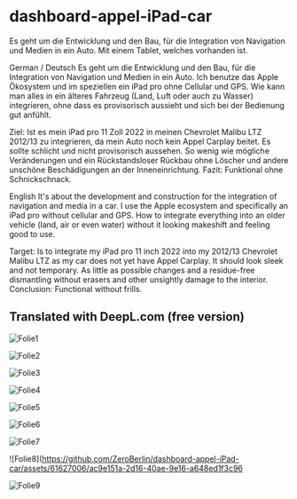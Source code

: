 # dashboard-appel-iPad-car
Es geht um die Entwicklung und den Bau, für die Integration von Navigation und Medien in ein Auto. Mit einem Tablet, welches vorhanden ist.


German / Deutsch
Es geht um die Entwicklung und den Bau, für die Integration von Navigation und Medien in ein Auto.
Ich benutze das Apple Ökosystem und im speziellen ein iPad pro ohne Cellular und GPS. Wie kann man alles in ein älteres Fahrzeug (Land, Luft oder auch zu Wasser) integrieren, ohne dass es provisorisch aussieht und sich bei der Bedienung gut anfühlt.

Ziel:
Ist es mein iPad pro 11 Zoll 2022 in meinen Chevrolet Malibu LTZ 2012/13 zu integrieren, da mein Auto noch kein Appel Carplay beitet. Es sollte schlicht und nicht provisorisch aussehen. So wenig wie mögliche Veränderungen und ein Rückstandsloser Rückbau ohne Löscher und andere unschöne Beschädigungen an der Inneneinrichtung.
Fazit: Funktional ohne Schnickschnack.


English
It's about the development and construction for the integration of navigation and media in a car.
I use the Apple ecosystem and specifically an iPad pro without cellular and GPS. How to integrate everything into an older vehicle (land, air or even water) without it looking makeshift and feeling good to use.

Target:
Is to integrate my iPad pro 11 inch 2022 into my 2012/13 Chevrolet Malibu LTZ as my car does not yet have Appel Carplay. It should look sleek and not temporary. As little as possible changes and a residue-free dismantling without erasers and other unsightly damage to the interior.
Conclusion: Functional without frills.

Translated with DeepL.com (free version)
------------------------------------------------------------------------------------------------------------------------
![Folie1](https://github.com/ZeroBerlin/dashboard-appel-iPad-car/assets/61627006/244e6568-bedc-4b53-aa78-e4d7e0be40e1)

![Folie2](https://github.com/ZeroBerlin/dashboard-appel-iPad-car/assets/61627006/6e6dca64-949d-4929-8094-25953affafc2)

![Folie3](https://github.com/ZeroBerlin/dashboard-appel-iPad-car/assets/61627006/d94cd5e1-da9a-4a22-a758-74f198f82cb6)

![Folie4](https://github.com/ZeroBerlin/dashboard-appel-iPad-car/assets/61627006/c3612a17-d0e4-4b42-8228-d8c205722535)

![Folie5](https://github.com/ZeroBerlin/dashboard-appel-iPad-car/assets/61627006/756ba066-3a5d-47af-a691-1acb3b4b78f6)

![Folie6](https://github.com/ZeroBerlin/dashboard-appel-iPad-car/assets/61627006/c77924c5-ed11-42ca-8a03-a4e3348b58a7)

![Folie7](https://github.com/ZeroBerlin/dashboard-appel-iPad-car/assets/61627006/b3ca9e37-afa0-4524-ad08-7aa28d771171)

![Folie8](https://github.com/ZeroBerlin/dashboard-appel-iPad-car/assets/61627006/ac9e151a-2d16-40ae-9e16-a648ed1f3c96

![Folie9](https://github.com/ZeroBerlin/dashboard-appel-iPad-car/assets/61627006/812dac52-ac3d-4a3a-bfdc-e698f9615614)
